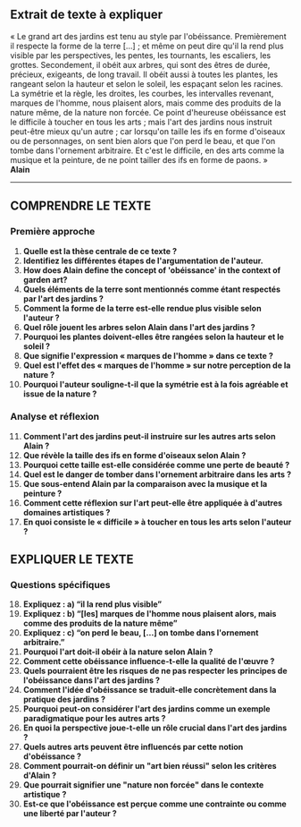 ## Extrait de texte à expliquer
« Le grand art des jardins est tenu au style par l'obéissance. Premièrement il respecte la forme de la terre […] ; et même on peut dire qu'il la rend plus visible par les perspectives, les pentes, les tournants, les escaliers, les grottes. Secondement, il obéit aux arbres, qui sont des êtres de durée, précieux, exigeants, de long travail. Il obéit aussi à toutes les plantes, les rangeant selon la hauteur et selon le soleil, les espaçant selon les racines. La symétrie et la règle, les droites, les courbes, les intervalles revenant, marques de l'homme, nous plaisent alors, mais comme des produits de la nature même, de la nature non forcée. Ce point d'heureuse obéissance est le difficile à toucher en tous les arts ; mais l'art des jardins nous instruit peut-être mieux qu'un autre ; car lorsqu'on taille les ifs en forme d'oiseaux ou de personnages, on sent bien alors que l'on perd le beau, et que l'on tombe dans l'ornement arbitraire. Et c'est le difficile, en des arts comme la musique et la peinture, de ne point tailler des ifs en forme de paons. »  
**Alain**

---

## COMPRENDRE LE TEXTE

### Première approche

1. **Quelle est la thèse centrale de ce texte ?**  
2. **Identifiez les différentes étapes de l'argumentation de l'auteur.**  
3. **How does Alain define the concept of 'obéissance' in the context of garden art?**  
4. **Quels éléments de la terre sont mentionnés comme étant respectés par l'art des jardins ?**  
5. **Comment la forme de la terre est-elle rendue plus visible selon l'auteur ?**  
6. **Quel rôle jouent les arbres selon Alain dans l'art des jardins ?**  
7. **Pourquoi les plantes doivent-elles être rangées selon la hauteur et le soleil ?**  
8. **Que signifie l'expression « marques de l'homme » dans ce texte ?**  
9. **Quel est l'effet des « marques de l'homme » sur notre perception de la nature ?**  
10. **Pourquoi l'auteur souligne-t-il que la symétrie est à la fois agréable et issue de la nature ?**  

### Analyse et réflexion

11. **Comment l'art des jardins peut-il instruire sur les autres arts selon Alain ?**  
12. **Que révèle la taille des ifs en forme d'oiseaux selon Alain ?**  
13. **Pourquoi cette taille est-elle considérée comme une perte de beauté ?**  
14. **Quel est le danger de tomber dans l'ornement arbitraire dans les arts ?**  
15. **Que sous-entend Alain par la comparaison avec la musique et la peinture ?**  
16. **Comment cette réflexion sur l'art peut-elle être appliquée à d'autres domaines artistiques ?**  
17. **En quoi consiste le « difficile » à toucher en tous les arts selon l'auteur ?**  

## EXPLIQUER LE TEXTE

### Questions spécifiques

18. **Expliquez : a) “il la rend plus visible”**  
19. **Expliquez : b) “[les] marques de l'homme nous plaisent alors, mais comme des produits de la nature même”**  
20. **Expliquez : c) “on perd le beau, […] on tombe dans l'ornement arbitraire.”**  
21. **Pourquoi l'art doit-il obéir à la nature selon Alain ?**  
22. **Comment cette obéissance influence-t-elle la qualité de l'œuvre ?**  
23. **Quels pourraient être les risques de ne pas respecter les principes de l'obéissance dans l'art des jardins ?**  
24. **Comment l'idée d'obéissance se traduit-elle concrètement dans la pratique des jardins ?**  
25. **Pourquoi peut-on considérer l'art des jardins comme un exemple paradigmatique pour les autres arts ?**  
26. **En quoi la perspective joue-t-elle un rôle crucial dans l'art des jardins ?**  
27. **Quels autres arts peuvent être influencés par cette notion d'obéissance ?**  
28. **Comment pourrait-on définir un "art bien réussi" selon les critères d'Alain ?**  
29. **Que pourrait signifier une "nature non forcée" dans le contexte artistique ?**  
30. **Est-ce que l'obéissance est perçue comme une contrainte ou comme une liberté par l'auteur ?**  
